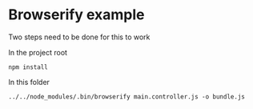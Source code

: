 # Browserify example

Two steps need to be done for this to work

In the project root

    npm install

In this folder

    ../../node_modules/.bin/browserify main.controller.js -o bundle.js
